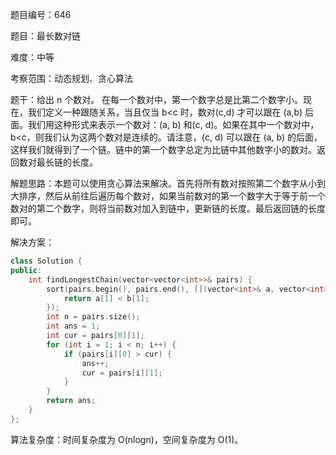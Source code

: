 题目编号：646

题目：最长数对链

难度：中等

考察范围：动态规划、贪心算法

题干：给出 n 个数对。 在每一个数对中，第一个数字总是比第二个数字小。现在，我们定义一种跟随关系，当且仅当 b<c 时，数对(c,d) 才可以跟在 (a,b) 后面。我们用这种形式来表示一个数对：(a, b) 和(c, d)。如果在其中一个数对中，b<c，则我们认为这两个数对是连续的。请注意，(c, d) 可以跟在 (a, b) 的后面，这样我们就得到了一个链。链中的第一个数字总定为比链中其他数字小的数对。返回数对最长链的长度。

解题思路：本题可以使用贪心算法来解决。首先将所有数对按照第二个数字从小到大排序，然后从前往后遍历每个数对，如果当前数对的第一个数字大于等于前一个数对的第二个数字，则将当前数对加入到链中，更新链的长度。最后返回链的长度即可。

解决方案：

```cpp
class Solution {
public:
    int findLongestChain(vector<vector<int>>& pairs) {
        sort(pairs.begin(), pairs.end(), [](vector<int>& a, vector<int>& b) {
            return a[1] < b[1];
        });
        int n = pairs.size();
        int ans = 1;
        int cur = pairs[0][1];
        for (int i = 1; i < n; i++) {
            if (pairs[i][0] > cur) {
                ans++;
                cur = pairs[i][1];
            }
        }
        return ans;
    }
};
```

算法复杂度：时间复杂度为 O(nlogn)，空间复杂度为 O(1)。